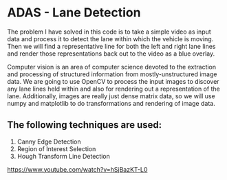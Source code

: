 # ADAS - Lane Detection
The problem I have solved in this code is to take a simple video as input data and process it to detect the lane within which the vehicle is moving. Then we will find a representative line for both the left and right lane lines and render those representations back out to the video as a blue overlay.

Computer vision is an area of computer science devoted to the extraction and processing of structured information from mostly-unstructured image data. We are going to use OpenCV to process the input images to discover any lane lines held within and also for rendering out a representation of the lane. Additionally, images are really just dense matrix data, so we will use numpy and matplotlib to do transformations and rendering of image data. 

## The following techniques are used:
1. Canny Edge Detection
2. Region of Interest Selection
3. Hough Transform Line Detection

https://www.youtube.com/watch?v=hSjBazKT-L0

